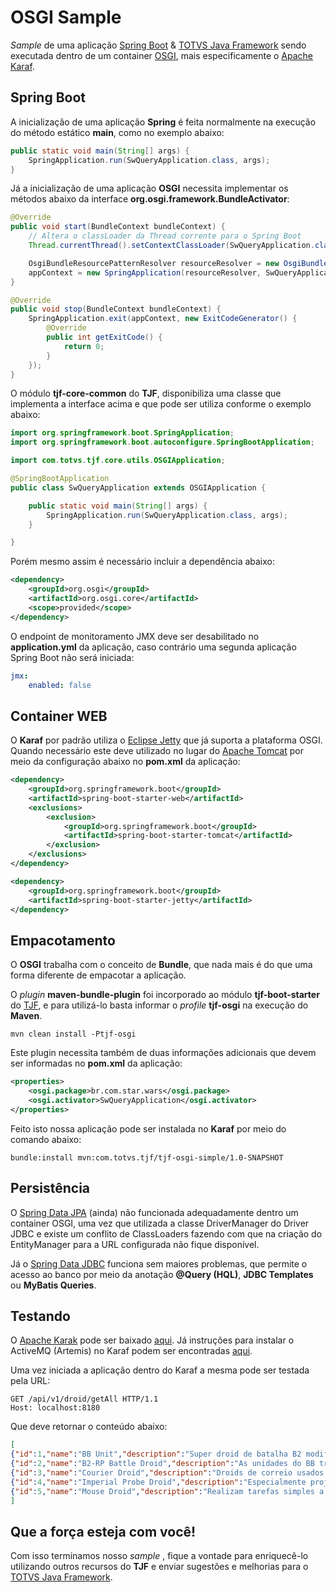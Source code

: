 # OSGI Sample

_Sample_ de uma aplicação [Spring Boot][spring-boot] & [TOTVS Java Framework][tjf] sendo executada dentro de um container [OSGI][osgi], mais especificamente o [Apache Karaf][karaf].

## Spring Boot

A inicialização de uma aplicação **Spring** é feita normalmente na execução do método estático **main**, como no exemplo abaixo:

```java
public static void main(String[] args) {
	SpringApplication.run(SwQueryApplication.class, args);
}
```

Já a inicialização de uma aplicação **OSGI** necessita implementar os métodos abaixo da interface __org.osgi.framework.BundleActivator__:

```java
@Override
public void start(BundleContext bundleContext) {
	// Altera o classLoader da Thread corrente para o Spring Boot  
	Thread.currentThread().setContextClassLoader(SwQueryApplication.class.getClassLoader());

	OsgiBundleResourcePatternResolver resourceResolver = new OsgiBundleResourcePatternResolver(bundleContext.getBundle());
	appContext = new SpringApplication(resourceResolver, SwQueryApplication.class).run();
}

@Override
public void stop(BundleContext bundleContext) {
    SpringApplication.exit(appContext, new ExitCodeGenerator() {
		@Override
		public int getExitCode() {
			return 0;
		}
    });
}
```

O módulo **tjf-core-common** do **TJF**, disponibiliza uma classe que implementa a interface acima e que pode ser utiliza conforme o exemplo abaixo:

```java
import org.springframework.boot.SpringApplication;
import org.springframework.boot.autoconfigure.SpringBootApplication;

import com.totvs.tjf.core.utils.OSGIApplication;

@SpringBootApplication
public class SwQueryApplication extends OSGIApplication {

	public static void main(String[] args) {
		SpringApplication.run(SwQueryApplication.class, args);
	}

}
```

Porém mesmo assim é necessário incluir a dependência abaixo:

```xml
<dependency>
	<groupId>org.osgi</groupId>
	<artifactId>org.osgi.core</artifactId>
	<scope>provided</scope>
</dependency>
```

O endpoint de monitoramento JMX deve ser desabilitado no **application.yml** da aplicação, caso contrário uma segunda aplicação Spring Boot não será iniciada:

```yml
jmx:
	enabled: false
```

## Container WEB

O **Karaf** por padrão utiliza o [Eclipse Jetty][jetty] que já suporta a plataforma OSGI. Quando necessário este deve utilizado no lugar do [Apache Tomcat][tomcat] por meio da configuração abaixo no **pom.xml** da aplicação:

```xml
<dependency>
	<groupId>org.springframework.boot</groupId>
	<artifactId>spring-boot-starter-web</artifactId>
    <exclusions>
        <exclusion>
            <groupId>org.springframework.boot</groupId>
            <artifactId>spring-boot-starter-tomcat</artifactId>
        </exclusion>
    </exclusions>
</dependency>

<dependency>
	<groupId>org.springframework.boot</groupId>
	<artifactId>spring-boot-starter-jetty</artifactId>
</dependency>
```

## Empacotamento

O **OSGI** trabalha com o conceito de **Bundle**, que nada mais é do que uma forma diferente de empacotar a aplicação.

O _plugin_ **maven-bundle-plugin** foi incorporado ao módulo **tjf-boot-starter** do [TJF][tjf], e para utilizá-lo basta informar o _profile_ **tjf-osgi** na execução do **Maven**.

```script
mvn clean install -Ptjf-osgi
```

Este plugin necessita também de duas informações adicionais que devem ser informadas no __pom.xml__ da aplicação:

```xml
<properties>
	<osgi.package>br.com.star.wars</osgi.package>
	<osgi.activator>SwQueryApplication</osgi.activator>
</properties>
```

Feito isto nossa aplicação pode ser instalada no **Karaf** por meio do comando abaixo:

```karaf
bundle:install mvn:com.totvs.tjf/tjf-osgi-simple/1.0-SNAPSHOT
```

## Persistência

O [Spring Data JPA][spring-data-jpa] (ainda) não funcionada adequadamente dentro um container OSGI, uma vez que utilizada a classe DriverManager do Driver JDBC e existe um conflito de ClassLoaders fazendo com que na criação do EntityManager para a URL configurada não fique disponível.

Já o [Spring Data JDBC][spring-data-jdbc] funciona sem maiores problemas, que permite o acesso ao banco por meio da anotação **@Query (HQL)**, **JDBC Templates** ou **MyBatis Queries**.

## Testando

O [Apache Karak][karaf] pode ser baixado [aqui][karaf-download]. Já instruções para instalar o ActiveMQ (Artemis) no Karaf podem ser encontradas [aqui][artemis-on-karaf].

Uma vez iniciada a aplicação dentro do Karaf a mesma pode ser testada pela URL:

```http
GET /api/v1/droid/getAll HTTP/1.1
Host: localhost:8180
```

Que deve retornar o conteúdo abaixo:

```json
[
{"id":1,"name":"BB Unit","description":"Super droid de batalha B2 modificado"},
{"id":2,"name":"B2-RP Battle Droid","description":"As unidades do BB trabalham incansavelmente para manter as armas e os navios da Resistência"},
{"id":3,"name":"Courier Droid","description":"Droids de correio usados ​​para retransmitir informações de um lugar para outro"},
{"id":4,"name":"Imperial Probe Droid","description":"Especialmente projetados para a exploração e reconhecimento do espaço profundo"},
{"id":5,"name":"Mouse Droid","description":"Realizam tarefas simples a bordo de naves espaciais e em instalações militares e corporativas"}
]
```

## Que a força esteja com você!

Com isso terminamos nosso  _sample_ , fique a vontade para enriquecê-lo utilizando outros recursos do **TJF** e enviar sugestões e melhorias para o [TOTVS Java Framework][tjf].

[spring-boot]: https://spring.io/projects/spring-boot
[tjf]: https://tjf.totvs.com.br
[osgi]: https://www.osgi.org/
[karaf]: https://karaf.apache.org/
[karaf-download]: https://karaf.apache.org/download.html
[jetty]: https://www.eclipse.org/jetty/
[tomcat]: http://tomcat.apache.org/
[spring-data-jpa]: https://spring.io/projects/spring-data-jpa
[spring-data-jdbc]: https://spring.io/projects/spring-data-jdbc
[artemis-on-karaf]: https://activemq.apache.org/components/artemis/documentation/1.3.0/karaf.html

